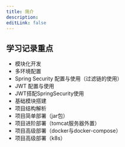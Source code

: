 ```yaml
---
title: 简介
description:
editLink: false
---
```


## 学习记录重点
- 模块化开发
- 多环境配置
- Spring Security 配置与使用（过滤链的使用）
- JWT 配置与使用
- JWT搭配SpringSecurity使用
- 基础模块搭建
- 项目结构解析
- 项目简单部署（jar包）
- 项目进阶部署（tomcat服务器外置）
- 项目高级部署（docker与docker-compose）
- 项目高级部署（k8s）
